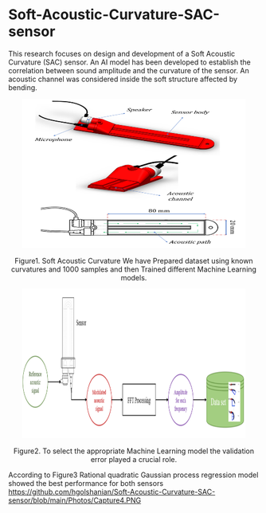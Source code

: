 # Soft-Acoustic-Curvature-SAC-sensor
This research focuses on design and development of a Soft Acoustic Curvature (SAC) sensor. An AI model has been developed to establish the correlation between sound amplitude and the curvature of the sensor. An acoustic channel was considered inside the soft structure affected by bending.

<p align="center" >
<img src="https://github.com/hgolshanian/Soft-Acoustic-Curvature-SAC-sensor/blob/main/Photos/Capture6.PNG" width=450 height=300>
<p align="center" >
Figure1. Soft Acoustic Curvature
We have Prepared dataset using known curvatures and 1000 samples and then Trained different Machine Learning models. 
<p align="center" >
<img src="https://github.com/hgolshanian/Soft-Acoustic-Curvature-SAC-sensor/blob/main/Photos/Picture3.png" width=450 height=300>
<p align="center" >
Figure2. 
To select the appropriate Machine Learning model the validation error played a crucial role.  

  
According to Figure3 Rational quadratic Gaussian process regression model showed the best performance for both sensors
https://github.com/hgolshanian/Soft-Acoustic-Curvature-SAC-sensor/blob/main/Photos/Capture4.PNG
